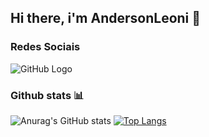 ## Hi there, i'm AndersonLeoni 👋

### Redes Sociais
![GitHub Logo](/assets/facebook.png=50x50)


### Github stats :bar_chart:
![Anurag's GitHub stats](https://github-readme-stats.vercel.app/api?username=AndersonLeoni&show_icons=true&&theme=radical&hide=contribs,prs)
[![Top Langs](https://github-readme-stats.vercel.app/api/top-langs/?username=AndersonLeoni&layut=compact)](https://github.com/anuraghazra/github-readme-stats)







